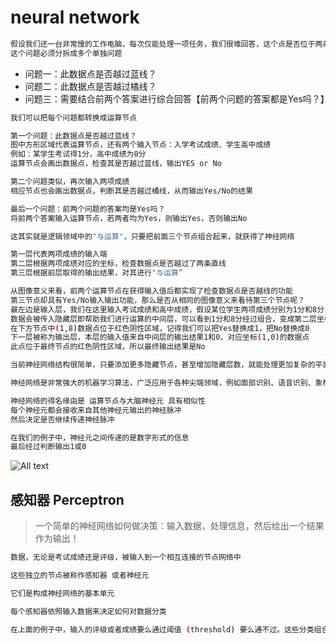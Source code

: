 # neural network

```bash
假设我们还一台非常慢的工作电脑，每次仅能处理一项任务，我们很难回答，这个点是否位于两条直线的限定范围内？
这个问题必须分拆成多个单独问题
```

* 问题一：此数据点是否越过蓝线？
* 问题二：此数据点是否越过橘线？
* 问题三：需要结合前两个答案进行综合回答【前两个问题的答案都是Yes吗？】

```bash
我们可以把每个问题都转换成运算节点

第一个问题：此数据点是否越过蓝线？
图中方形区域代表运算节点，还有两个输入节点：入学考试成绩、学生高中成绩
例如：某学生考试得1分，高中成绩为8分
运算节点会画出数据点，检查其是否越过蓝线，输出YES or No

第二个问题类似，再次输入两项成绩
相应节点也会画出数据点，判断其是否越过橘线，从而输出Yes/No的结果

最后一个问题：前两个问题的答案均是Yes吗？
将前两个答案输入运算节点，若两者均为Yes，则输出Yes，否则输出No

这其实就是逻辑领域中的"与运算"，只要把前面三个节点组合起来，就获得了神经网络

第一层代表两项成绩的输入端
第二层根据两项成绩对应的坐标，检查数据点是否越过了两条直线
第三层根据前层取得的输出结果，对其进行"与运算”
```

```bash
从图像意义来看，前两个运算节点在获得输入值后都实现了检查数据点是否越线的功能
第三节点却具有Yes/No输入输出功能，那么是否从相同的图像意义来看待第三个节点呢？
最左边是输入层，我们在这里输入考试成绩和高中成绩，假设某位学生两项成绩分别为1分和8分
数据会被传入隐藏层即帮助我们进行运算的中间层，可以看到1分和8分经过组合，变成第二层坐标图中的(1,8)数据点并位于绿色阳性区域，所以上方输出Yes
在下方节点中(1,8)数据点位于红色阴性区域，记得我们可以把Yes替换成1，把No替换成0
下一层被称为输出层，本层的输入值来自中间层的输出结果1和0，对应坐标(1,0)的数据点
此点位于最终节点的红色阴性区域，所以最终输出结果是No
```

```bash
当前神经网络结构很简单，只要添加更多隐藏节点，甚至增加隐藏层数，就能处理更加复杂的平面映射,甚至处理三维或更高维的空间映射
```

```bash
神经网络是非常强大的机器学习算法，广泛应用于各种尖端领域，例如面部识别、语音识别、象棋博弈、自动驾驶
```

```bash
神经网络的得名缘由是 运算节点与大脑神经元 具有相似性
每个神经元都会接收来自其他神经元输出的神经脉冲
然后决定是否继续传递神经脉冲
```

```bash
在我们的例子中，神经元之间传递的是数字形式的信息
最后经过判断输出1或0
```

![All text](http://ww1.sinaimg.cn/large/dc05ba18gy1fluuthcghfj219w0m2jvh.jpg)

## 感知器 Perceptron

>一个简单的神经网络如何做决策：输入数据，处理信息，然后给出一个结果作为输出！

```bash
数据，无论是考试成绩还是评级，被输入到一个相互连接的节点网络中

这些独立的节点被称作感知器 或者神经元

它们是构成神经网络的基本单元

每个感知器依照输入数据来决定如何对数据分类

在上面的例子中，输入的评级或者成绩要么通过阈值 (threshold) 要么通不过。这些分类组合形成一个决策 - 例如，如果两个节点都返回 "yes"，这个学生就被学校录取了
```
